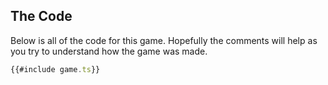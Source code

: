 ## The Code

Below is all of the code for this game.  Hopefully the comments will help as you
try to understand how the game was made.

```typescript
{{#include game.ts}}
```
